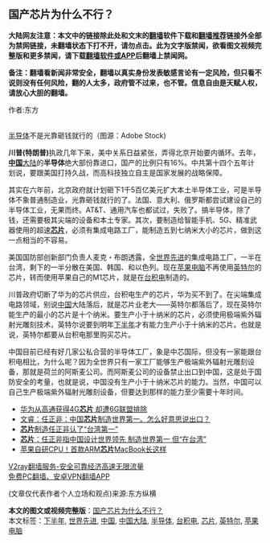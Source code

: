  <h2>国产芯片为什么不行？</h2> <p class="notice"><b>大陆网友注意：本文中的链接除此处和文末的<a href="https://github.com/bannedbook/fanqiang" >翻墙</a>软件下载和<a href="https://github.com/killgcd/justmysocks/blob/master/README.md">翻墙推荐</a>链接外全部为禁网链接，未翻墙状态下打不开，请勿点击。此为文字版禁闻，欲看图文视频完整版和更多禁闻，请下载<a href="https://github.com/bannedbook/fanqiang">翻墙软件或APP</a>后翻墙上禁闻网。</p><p>备注：翻墙看新闻非常安全，翻墙以真实身份发表敏感言论有一定风险，但只看不说则没有任何风险，翻的人太多，政府管不过来，也不管。信息自由是天赋人权，请放心大胆的翻墙。</b></p>  <div class="entry"> <p>作者:东方</p> <p><br /> <a href="https://www.bannedbook.org/bnews/tag/%E5%8D%8A%E5%AF%BC%E4%BD%93/" class="st_tag internal_tag" rel="tag" title="标签 半导体 下的日志">半导体</a>不是光靠砸钱就行的（图源：Adobe Stock) </p>  <p> <strong>川普(特朗普)</strong>执政几年下来，美中关系日益紧张，弄得北京开始要内循环。去年，<strong><span class='wp_keywordlink_affiliate'><a href="https://www.bannedbook.org/" title="中国" target="_blank">中国</a></span></strong><span class='wp_keywordlink_affiliate'><a href="https://www.bannedbook.org/" title="大陆" target="_blank">大陆</a></span>的<strong>半导体</strong>绝大部份靠进口，国产的比例只有16%。中共第十四个五年计划说，要跟美国打持久战，而高科技独立自主是国家发展的战略保障。 </p> <p>其实在六年前，北京政府就计划砸下1千5百亿美元扩大本土半导体工业，可是半导体不象普通制造业，光靠砸钱就行的了。法国、意大利、俄罗斯都尝试建设自己的半导体工业，无果而终。AT&amp;T、通用汽车也都试过，失败了。搞半导体，除了钱，还需要极其尖端的设备和本土专家。其次，要制造给智能手机、5G、精准武器使用的超速<strong><a href="https://www.bannedbook.org/bnews/tag/%E8%8A%AF%E7%89%87/" class="st_tag internal_tag" rel="tag" title="标签 芯片 下的日志">芯片</a></strong>，必须有集成电路工厂，能制造五到七纳米大小的芯片，做到这一点相当的不容易。 </p>  <p>美国国防部创新部门负责人麦克・布朗透露，全<a href="https://www.bannedbook.org/bnews/tag/%E4%B8%96%E7%95%8C%E5%85%88%E8%BF%9B/" class="st_tag internal_tag" rel="tag" title="标签 世界先进 下的日志">世界先进</a>的集成电路工厂，一半在台湾，剩下的一半分散在美国、韩国、和以色列。现在<a href="https://www.bannedbook.org/bnews/tag/%E8%8B%B9%E6%9E%9C%E7%94%B5%E8%84%91/" class="st_tag internal_tag" rel="tag" title="标签 苹果电脑 下的日志">苹果电脑</a>不再使用<a href="https://www.bannedbook.org/bnews/tag/%e8%8b%b1%e7%89%b9%e5%b0%94/" class="st_tag internal_tag" rel="tag" title="标签 英特尔 下的日志">英特尔</a>的芯片，转而使用苹果自己的M1芯片，就是在<a href="https://www.bannedbook.org/bnews/tag/%e5%8f%b0%e7%a7%af%e7%94%b5/" class="st_tag internal_tag" rel="tag" title="标签 台积电 下的日志">台积电</a>制造的。 </p> <p>川普政府切断了华为的芯片供应，台积电生产的芯片，华为买不到了。在尖端集成电路领域，别说<a href="https://www.bannedbook.org/bnews/tag/%E4%B8%AD%E5%9B%BD/" class="st_tag internal_tag" rel="tag" title="标签 中国 下的日志">中国</a>大陆落后，就是芯片业老大&mdash;&mdash;英特尔都落后了，现在英特尔能生产的最小的芯片是十个纳米。要生产小于十纳米的芯片，必须使用极端紫外辐射光雕刻技术，英特尔说要到明年<a href="https://www.bannedbook.org/bnews/tag/%E4%B8%8B%E5%8D%8A%E5%B9%B4/" class="st_tag internal_tag" rel="tag" title="标签 下半年 下的日志">下半年</a>才有能力生产小于十纳米的芯片。也就是说，英特尔都要从台积电那里购买芯片。 </p>  <p>中国目前已经有好几家公私合营的半导体工厂，象是中芯国际，但没有一家能跟台积电相比，为什么呢？因为全世界只有一家工厂能够生产极端紫外辐射光雕刻设备，那就是荷兰的阿斯麦公司。而阿斯麦公司的设备禁止出口到中国，这是处于国防安全的考量，也就是说，中国没有生产小于十纳米芯片的能力。当然，中国可以自己生产极端紫外辐射光雕刻设备，但要达到那样的能力至少需要十年时间。 </p> <ul class='op-related-articles' title='相关阅读'> <li><a href='https://www.bannedbook.org/bnews/headline/20201117/1432091.html' target='_blank'>华为从高通获得4G<b>芯片</b> 却遭6G联盟排除</a></li> <li><a href='https://www.bannedbook.org/bnews/bannedvideo/20201112/1429922.html' target='_blank'>文睿：任正非：中国<b>芯片</b>制造世界第一。怎么好意思说出口？</a></li> <li><a href='https://www.bannedbook.org/bnews/comments/20201112/1429805.html' target='_blank'><b>芯片</b>制造任正非认了“台湾第一”</a></li> <li><a href='https://www.bannedbook.org/bnews/headline/20201111/1429492.html' target='_blank'><b>芯片</b>：任正非指中国设计世界领先 制造世界第一 但“在台湾”</a></li> <li><a href='https://www.bannedbook.org/bnews/cnnews/20201107/1427362.html' target='_blank'>苹果自研CPU！首款ARM<b>芯片</b>MacBook长这样</a></li> </ul> <p class="texttj"> <a href="https://www.bannedbook.org/forum23/topic22702.html" target="_blank">V2ray翻墙服务-安全可靠经济高速无限流量</a><br/> <a href="https://github.com/bannedbook/fanqiang/wiki/%E7%A6%81%E9%97%BB%E7%BD%91%E5%AE%89%E5%8D%93%E7%BF%BB%E5%A2%99%E6%96%B0%E9%97%BBAPP" target="_blank">免费PC翻墙、安卓VPN翻墙APP</a></p><p> (文章仅代表作者个人立场和观点)来源:东方纵横</p><a name='sharetosocial'></a>       <div><b>本文的图文或视频完整版</b>：<a href='https://www.bannedbook.org/bnews/comments/20201123/1435427.html'>国产芯片为什么不行？</a></div>  </div><!--END ENTRY--> <div class="postfooter"> <div>本文标签：<a href="https://www.bannedbook.org/bnews/tag/%E4%B8%8B%E5%8D%8A%E5%B9%B4/" rel="tag">下半年</a>, <a href="https://www.bannedbook.org/bnews/tag/%E4%B8%96%E7%95%8C%E5%85%88%E8%BF%9B/" rel="tag">世界先进</a>, <a href="https://www.bannedbook.org/bnews/tag/%E4%B8%AD%E5%9B%BD/" rel="tag">中国</a>, <a href="https://www.bannedbook.org/bnews/tag/%e4%b8%ad%e5%9b%bd%e5%a4%a7%e9%99%86/" rel="tag">中国大陆</a>, <a href="https://www.bannedbook.org/bnews/tag/%E5%8D%8A%E5%AF%BC%E4%BD%93/" rel="tag">半导体</a>, <a href="https://www.bannedbook.org/bnews/tag/%e5%8f%b0%e7%a7%af%e7%94%b5/" rel="tag">台积电</a>, <a href="https://www.bannedbook.org/bnews/tag/%E8%8A%AF%E7%89%87/" rel="tag">芯片</a>, <a href="https://www.bannedbook.org/bnews/tag/%e8%8b%b1%e7%89%b9%e5%b0%94/" rel="tag">英特尔</a>, <a href="https://www.bannedbook.org/bnews/tag/%E8%8B%B9%E6%9E%9C%E7%94%B5%E8%84%91/" rel="tag">苹果电脑</a></div>  </div><!--END POSTFOOTER--> 